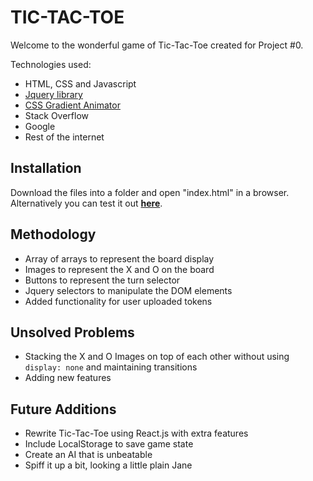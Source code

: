 # **TIC-TAC-TOE**

Welcome to the wonderful game of Tic-Tac-Toe created for Project #0.

Technologies used:
- HTML, CSS and Javascript
- [Jquery library](https://jquery.com/)
- [CSS Gradient Animator](https://www.gradient-animator.com/)
- Stack Overflow
- Google
- Rest of the internet

## Installation

Download the files into a folder and open "index.html" in a browser. Alternatively you can test it out [**here**](https://derekw26.github.io/project0).

## Methodology

- Array of arrays to represent the board display
- Images to represent the X and O on the board
- Buttons to represent the turn selector
- Jquery selectors to manipulate the DOM elements
- Added functionality for user uploaded tokens

## Unsolved Problems

- Stacking the X and O Images on top of each other without using ```display: none``` and maintaining transitions
- Adding new features

## Future Additions

- Rewrite Tic-Tac-Toe using React.js with extra features
- Include LocalStorage to save game state
- Create an AI that is unbeatable
- Spiff it up a bit, looking a little plain Jane
